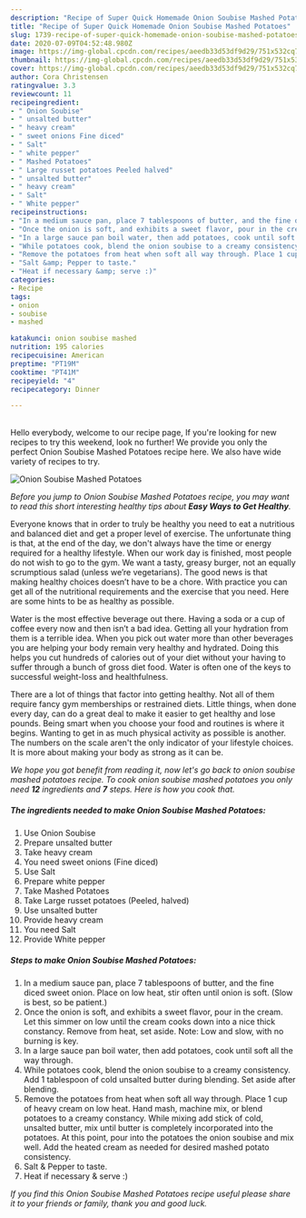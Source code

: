 ```yaml
---
description: "Recipe of Super Quick Homemade Onion Soubise Mashed Potatoes"
title: "Recipe of Super Quick Homemade Onion Soubise Mashed Potatoes"
slug: 1739-recipe-of-super-quick-homemade-onion-soubise-mashed-potatoes
date: 2020-07-09T04:52:48.980Z
image: https://img-global.cpcdn.com/recipes/aeedb33d53df9d29/751x532cq70/onion-soubise-mashed-potatoes-recipe-main-photo.jpg
thumbnail: https://img-global.cpcdn.com/recipes/aeedb33d53df9d29/751x532cq70/onion-soubise-mashed-potatoes-recipe-main-photo.jpg
cover: https://img-global.cpcdn.com/recipes/aeedb33d53df9d29/751x532cq70/onion-soubise-mashed-potatoes-recipe-main-photo.jpg
author: Cora Christensen
ratingvalue: 3.3
reviewcount: 11
recipeingredient:
- " Onion Soubise"
- " unsalted butter"
- " heavy cream"
- " sweet onions Fine diced"
- " Salt"
- " white pepper"
- " Mashed Potatoes"
- " Large russet potatoes Peeled halved"
- " unsalted butter"
- " heavy cream"
- " Salt"
- " White pepper"
recipeinstructions:
- "In a medium sauce pan, place 7 tablespoons of butter, and the fine diced sweet onion. Place on low heat, stir often until onion is soft. (Slow is best, so be patient.)"
- "Once the onion is soft, and exhibits a sweet flavor, pour in the cream. Let this simmer on low until the cream cooks down into a nice thick constancy. Remove from heat, set aside. Note: Low and slow, with no burning is key."
- "In a large sauce pan boil water, then add potatoes, cook until soft all the way through."
- "While potatoes cook, blend the onion soubise to a creamy consistency. Add 1 tablespoon of cold unsalted butter during blending. Set aside after blending."
- "Remove the potatoes from heat when soft all way through. Place 1 cup of heavy cream on low heat. Hand mash, machine mix, or blend potatoes to a creamy constancy. While mixing add stick of cold, unsalted butter, mix until butter is completely incorporated into the potatoes. At this point, pour into the potatoes the onion soubise and mix well. Add the heated cream as needed for desired mashed potato consistency."
- "Salt &amp; Pepper to taste."
- "Heat if necessary &amp; serve :)"
categories:
- Recipe
tags:
- onion
- soubise
- mashed

katakunci: onion soubise mashed 
nutrition: 195 calories
recipecuisine: American
preptime: "PT19M"
cooktime: "PT41M"
recipeyield: "4"
recipecategory: Dinner

---
```

<br>
Hello everybody, welcome to our recipe page, If you're looking for new recipes to try this weekend, look no further! We provide you only the perfect Onion Soubise Mashed Potatoes recipe here. We also have wide variety of recipes to try.
<br>


![Onion Soubise Mashed Potatoes](https://img-global.cpcdn.com/recipes/aeedb33d53df9d29/751x532cq70/onion-soubise-mashed-potatoes-recipe-main-photo.jpg)

<i>Before you jump to Onion Soubise Mashed Potatoes recipe, you may want to read this short interesting healthy tips about <strong>Easy Ways to Get Healthy</strong>.</i>

Everyone knows that in order to truly be healthy you need to eat a nutritious and balanced diet and get a proper level of exercise. The unfortunate thing is that, at the end of the day, we don't always have the time or energy required for a healthy lifestyle. When our work day is finished, most people do not wish to go to the gym. We want a tasty, greasy burger, not an equally scrumptious salad (unless we’re vegetarians). The good news is that making healthy choices doesn’t have to be a chore. With practice you can get all of the nutritional requirements and the exercise that you need. Here are some hints to be as healthy as possible.

Water is the most effective beverage out there. Having a soda or a cup of coffee every now and then isn’t a bad idea. Getting all your hydration from them is a terrible idea. When you pick out water more than other beverages you are helping your body remain very healthy and hydrated. Doing this helps you cut hundreds of calories out of your diet without your having to suffer through a bunch of gross diet food. Water is often one of the keys to successful weight-loss and healthfulness.

There are a lot of things that factor into getting healthy. Not all of them require fancy gym memberships or restrained diets. Little things, when done every day, can do a great deal to make it easier to get healthy and lose pounds. Being smart when you choose your food and routines is where it begins. Wanting to get in as much physical activity as possible is another. The numbers on the scale aren't the only indicator of your lifestyle choices. It is more about making your body as strong as it can be. 


<i>We hope you got benefit from reading it, now let's go back to onion soubise mashed potatoes recipe. To cook onion soubise mashed potatoes you only need <strong>12</strong> ingredients and <strong>7</strong> steps. Here is how you cook that.
</i>

##### The ingredients needed to make Onion Soubise Mashed Potatoes:

1. Use  Onion Soubise
1. Prepare  unsalted butter
1. Take  heavy cream
1. You need  sweet onions (Fine diced)
1. Use  Salt
1. Prepare  white pepper
1. Take  Mashed Potatoes
1. Take  Large russet potatoes (Peeled, halved)
1. Use  unsalted butter
1. Provide  heavy cream
1. You need  Salt
1. Provide  White pepper


##### Steps to make Onion Soubise Mashed Potatoes:

1. In a medium sauce pan, place 7 tablespoons of butter, and the fine diced sweet onion. Place on low heat, stir often until onion is soft. (Slow is best, so be patient.)
1. Once the onion is soft, and exhibits a sweet flavor, pour in the cream. Let this simmer on low until the cream cooks down into a nice thick constancy. Remove from heat, set aside. Note: Low and slow, with no burning is key.
1. In a large sauce pan boil water, then add potatoes, cook until soft all the way through.
1. While potatoes cook, blend the onion soubise to a creamy consistency. Add 1 tablespoon of cold unsalted butter during blending. Set aside after blending.
1. Remove the potatoes from heat when soft all way through. Place 1 cup of heavy cream on low heat. Hand mash, machine mix, or blend potatoes to a creamy constancy. While mixing add stick of cold, unsalted butter, mix until butter is completely incorporated into the potatoes. At this point, pour into the potatoes the onion soubise and mix well. Add the heated cream as needed for desired mashed potato consistency.
1. Salt &amp; Pepper to taste.
1. Heat if necessary &amp; serve :)


<i>If you find this Onion Soubise Mashed Potatoes recipe useful please share it to your friends or family, thank you and good luck.</i>
